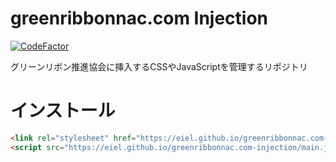 # greenribbonnac.com Injection

[![CodeFactor](https://www.codefactor.io/repository/github/eiel/greenribbonnac.com-injection/badge)](https://www.codefactor.io/repository/github/eiel/greenribbonnac.com-injection)

グリーンリボン推進協会に挿入するCSSやJavaScriptを管理するリポジトリ

# インストール

```html
<link rel="stylesheet" href="https://eiel.github.io/greenribbonnac.com-css/index.css"/>
<script src="https://eiel.github.io/greenribbonnac.com-injection/main.js"></script>
```
